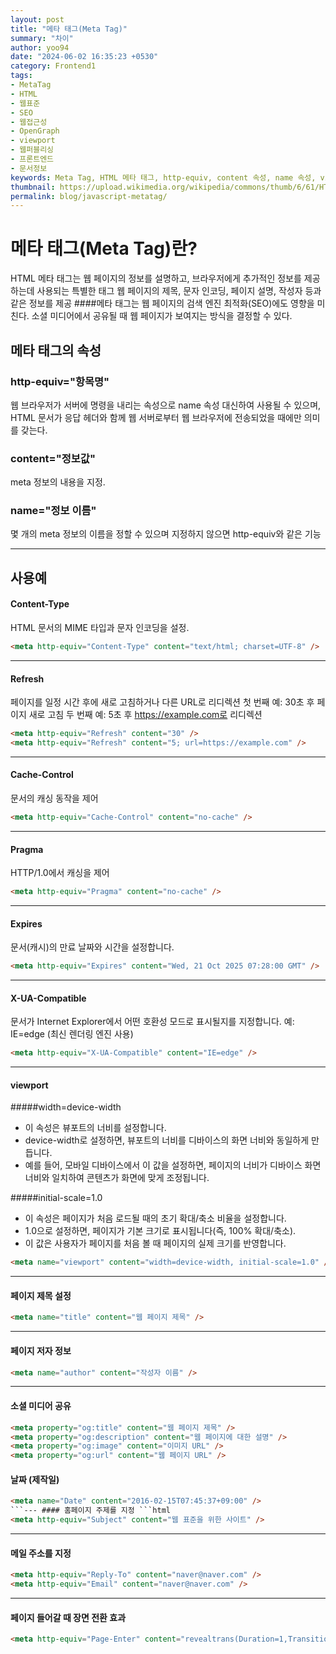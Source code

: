 ```yaml
---
layout: post
title: "메타 태그(Meta Tag)"
summary: "차이"
author: yoo94
date: "2024-06-02 16:35:23 +0530"
category: Frontend1
tags:
- MetaTag
- HTML
- 웹표준
- SEO
- 웹접근성
- OpenGraph
- viewport
- 웹퍼블리싱
- 프론트엔드
- 문서정보
keywords: Meta Tag, HTML 메타 태그, http-equiv, content 속성, name 속성, viewport 설정, SEO 최적화, Open Graph, 페이지 정보, 캐시 제어, 리디렉션, 문서 인코딩, 소셜 미디어 공유, 웹 접근성, 웹 표준
thumbnail: https://upload.wikimedia.org/wikipedia/commons/thumb/6/61/HTML5_logo_and_wordmark.svg/120px-HTML5_logo_and_wordmark.svg.png
permalink: blog/javascript-metatag/
---
```


# 메타 태그(Meta Tag)란?

HTML 메타 태그는 웹 페이지의 정보를 설명하고, 브라우저에게 추가적인 정보를 제공하는데 사용되는 특별한 태그
웹 페이지의 제목, 문자 인코딩, 페이지 설명, 작성자 등과 같은 정보를 제공 ####메타 태그는 웹 페이지의 검색 엔진 최적화(SEO)에도 영향을 미친다.
소셜 미디어에서 공유될 때 웹 페이지가 보여지는 방식을 결정할 수 있다.

## 메타 태그의 속성

### http-equiv="항목명"

웹 브라우저가 서버에 명령을 내리는 속성으로 name 속성 대신하여 사용될 수 있으며,
HTML 문서가 응답 헤더와 함께 웹 서버로부터 웹 브라우저에 전송되었을 때에만 의미를 갖는다.

### content="정보값"

meta 정보의 내용을 지정.

### name="정보 이름"

몇 개의 meta 정보의 이름을 정할 수 있으며 지정하지 않으면 http-equiv와 같은 기능

---

## 사용예

#### Content-Type

HTML 문서의 MIME 타입과 문자 인코딩을 설정.

```html
<meta http-equiv="Content-Type" content="text/html; charset=UTF-8" />
```

---

#### Refresh

페이지를 일정 시간 후에 새로 고침하거나 다른 URL로 리디렉션
첫 번째 예: 30초 후 페이지 새로 고침
두 번째 예: 5초 후 https://example.com로 리디렉션

```html
<meta http-equiv="Refresh" content="30" />
<meta http-equiv="Refresh" content="5; url=https://example.com" />
```

---

#### Cache-Control

문서의 캐싱 동작을 제어

```html
<meta http-equiv="Cache-Control" content="no-cache" />
```

---

#### Pragma

HTTP/1.0에서 캐싱을 제어

```html
<meta http-equiv="Pragma" content="no-cache" />
```

---

#### Expires

문서(캐시)의 만료 날짜와 시간을 설정합니다.

```html
<meta http-equiv="Expires" content="Wed, 21 Oct 2025 07:28:00 GMT" />
```

---

#### X-UA-Compatible

문서가 Internet Explorer에서 어떤 호환성 모드로 표시될지를 지정합니다.
예: IE=edge (최신 렌더링 엔진 사용)

```html
<meta http-equiv="X-UA-Compatible" content="IE=edge" />
```

---

#### viewport

#####width=device-width

- 이 속성은 뷰포트의 너비를 설정합니다.
- device-width로 설정하면, 뷰포트의 너비를 디바이스의 화면 너비와 동일하게 만듭니다.
- 예를 들어, 모바일 디바이스에서 이 값을 설정하면, 페이지의 너비가 디바이스 화면 너비와 일치하여 콘텐츠가 화면에 맞게 조정됩니다.

#####initial-scale=1.0

- 이 속성은 페이지가 처음 로드될 때의 초기 확대/축소 비율을 설정합니다.
- 1.0으로 설정하면, 페이지가 기본 크기로 표시됩니다(즉, 100% 확대/축소).
- 이 값은 사용자가 페이지를 처음 볼 때 페이지의 실제 크기를 반영합니다.

```html
<meta name="viewport" content="width=device-width, initial-scale=1.0" />
```

---

#### 페이지 제목 설정

```html
<meta name="title" content="웹 페이지 제목" />
```

---

#### 페이지 저자 정보

```html
<meta name="author" content="작성자 이름" />
```

---

#### 소셜 미디어 공유

```html
<meta property="og:title" content="웹 페이지 제목" />
<meta property="og:description" content="웹 페이지에 대한 설명" />
<meta property="og:image" content="이미지 URL" />
<meta property="og:url" content="웹 페이지 URL" />
```

#### 날짜 (제작일)

````html
<meta name="Date" content="2016-02-15T07:45:37+09:00" />
```--- #### 홈페이지 주제를 지정 ```html
<meta http-equiv="Subject" content="웹 표준을 위한 사이트" />
````

---

#### 메일 주소를 지정

```html
<meta http-equiv="Reply-To" content="naver@naver.com" />
<meta http-equiv="Email" content="naver@naver.com" />
```

---

#### 페이지 들어갈 때 장면 전환 효과

```html
<meta http-equiv="Page-Enter" content="revealtrans(Duration=1,Transition=12)" />
```
